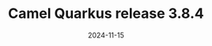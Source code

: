 ---
url: "/releases/q-3.8.4/"
date: 2024-11-15
eol: 2025-02-12
type: release-note
version: 3.8.4
title: "Camel Quarkus release 3.8.4"
preview: ""
changelog: ""
category: "camel-quarkus"
milestone: 68
kind: lts
jdk: [17, 21]
---